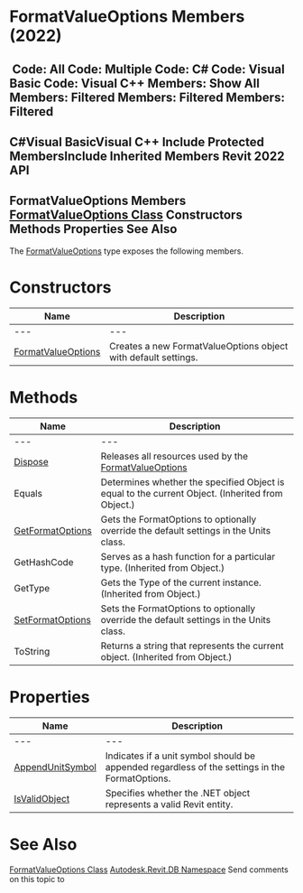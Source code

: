 # FormatValueOptions Members (2022)

﻿
 Code: All Code: Multiple Code: C# Code: Visual Basic Code: Visual C++  Members: Show All Members: Filtered Members: Filtered Members: Filtered   
---  
C#Visual BasicVisual C++
Include Protected MembersInclude Inherited Members
Revit 2022 API  
---  
FormatValueOptions Members  
[FormatValueOptions Class](8d063304-e035-572f-6460-ffe1e453eb14.md "FormatValueOptions Class") Constructors Methods Properties See Also  
---  
The [FormatValueOptions](8d063304-e035-572f-6460-ffe1e453eb14.md "FormatValueOptions Class") type exposes the following members.
# Constructors
| Name | Description |
| --- | --- |
| --- | --- | --- |
| [FormatValueOptions](63ee7750-96b7-ae60-71cb-3482fb8ed9bd.md "FormatValueOptions Constructor") | Creates a new FormatValueOptions object with default settings. |

# Methods
| Name | Description |
| --- | --- |
| --- | --- | --- |
| [Dispose](b8787d48-ce27-5a99-508d-69c7d46ab063.md "Dispose Method") | Releases all resources used by the [FormatValueOptions](8d063304-e035-572f-6460-ffe1e453eb14.md "FormatValueOptions Class") |
| Equals | Determines whether the specified Object is equal to the current Object. (Inherited from Object.) |
| [GetFormatOptions](5d874359-9603-4b3c-a5d3-3ad9ffacfb1c.md "GetFormatOptions Method") | Gets the FormatOptions to optionally override the default settings in the Units class. |
| GetHashCode | Serves as a hash function for a particular type.  (Inherited from Object.) |
| GetType | Gets the Type of the current instance. (Inherited from Object.) |
| [SetFormatOptions](982d355e-6526-5e25-ac7e-970f2a03542c.md "SetFormatOptions Method") | Sets the FormatOptions to optionally override the default settings in the Units class. |
| ToString | Returns a string that represents the current object. (Inherited from Object.) |

# Properties
| Name | Description |
| --- | --- |
| --- | --- | --- |
| [AppendUnitSymbol](0dc9c311-6f58-3195-c04d-808fa65ca338.md "AppendUnitSymbol Property") | Indicates if a unit symbol should be appended regardless of the settings in the FormatOptions. |
| [IsValidObject](ab4f7c8d-ddbf-a93d-ae46-aef2459c9e4d.md "IsValidObject Property") | Specifies whether the .NET object represents a valid Revit entity. |

# See Also
[FormatValueOptions Class](8d063304-e035-572f-6460-ffe1e453eb14.md "FormatValueOptions Class")
[Autodesk.Revit.DB Namespace](87546ba7-461b-c646-cbb1-2cb8f5bff8b2.md "Autodesk.Revit.DB Namespace")
Send comments on this topic to 
